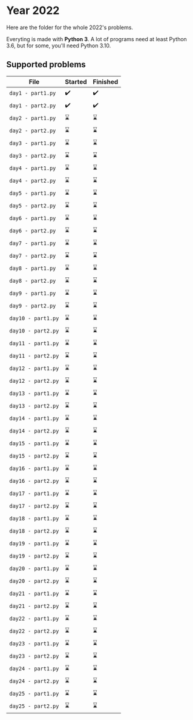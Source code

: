 # Year 2022

Here are the folder for the whole 2022's problems.

Everyting is made with **Python 3**. A lot of programs need at least Python 3.6, but for some, you'll need Python 3.10.

## Supported problems

| File               | Started            | Finished           |
|--------------------|--------------------|--------------------|
| `day1 - part1.py`  | :heavy_check_mark: | :heavy_check_mark: |
| `day1 - part2.py`  | :heavy_check_mark: | :heavy_check_mark: |
| `day2 - part1.py`  | :hourglass: | :hourglass: |
| `day2 - part2.py`  | :hourglass: | :hourglass: |
| `day3 - part1.py`  | :hourglass: | :hourglass: |
| `day3 - part2.py`  | :hourglass: | :hourglass: |
| `day4 - part1.py`  | :hourglass: | :hourglass: |
| `day4 - part2.py`  | :hourglass: | :hourglass: |
| `day5 - part1.py`  | :hourglass: | :hourglass: |
| `day5 - part2.py`  | :hourglass: | :hourglass: |
| `day6 - part1.py`  | :hourglass: | :hourglass: |
| `day6 - part2.py`  | :hourglass: | :hourglass: |
| `day7 - part1.py`  | :hourglass: | :hourglass: |
| `day7 - part2.py`  | :hourglass: | :hourglass: |
| `day8 - part1.py`  | :hourglass: | :hourglass: |
| `day8 - part2.py`  | :hourglass: | :hourglass: |
| `day9 - part1.py`  | :hourglass: | :hourglass: |
| `day9 - part2.py`  | :hourglass: | :hourglass: |
| `day10 - part1.py` | :hourglass: | :hourglass: |
| `day10 - part2.py` | :hourglass: | :hourglass: |
| `day11 - part1.py` | :hourglass: | :hourglass: |
| `day11 - part2.py` | :hourglass: | :hourglass: |
| `day12 - part1.py` | :hourglass: | :hourglass: |
| `day12 - part2.py` | :hourglass: | :hourglass: |
| `day13 - part1.py` | :hourglass: | :hourglass: |
| `day13 - part2.py` | :hourglass: | :hourglass: |
| `day14 - part1.py` | :hourglass: | :hourglass: |
| `day14 - part2.py` | :hourglass: | :hourglass: |
| `day15 - part1.py` | :hourglass: | :hourglass: |
| `day15 - part2.py` | :hourglass: | :hourglass: |
| `day16 - part1.py` | :hourglass: | :hourglass: |
| `day16 - part2.py` | :hourglass: | :hourglass: |
| `day17 - part1.py` | :hourglass: | :hourglass: |
| `day17 - part2.py` | :hourglass: | :hourglass: |
| `day18 - part1.py` | :hourglass: | :hourglass: |
| `day18 - part2.py` | :hourglass: | :hourglass: |
| `day19 - part1.py` | :hourglass: | :hourglass: |
| `day19 - part2.py` | :hourglass: | :hourglass: |
| `day20 - part1.py` | :hourglass: | :hourglass: |
| `day20 - part2.py` | :hourglass: | :hourglass: |
| `day21 - part1.py` | :hourglass: | :hourglass: |
| `day21 - part2.py` | :hourglass: | :hourglass: |
| `day22 - part1.py` | :hourglass: | :hourglass: |
| `day22 - part2.py` | :hourglass: | :hourglass: |
| `day23 - part1.py` | :hourglass: | :hourglass: |
| `day23 - part2.py` | :hourglass: | :hourglass: |
| `day24 - part1.py` | :hourglass: | :hourglass: |
| `day24 - part2.py` | :hourglass: | :hourglass: |
| `day25 - part1.py` | :hourglass: | :hourglass: |
| `day25 - part2.py` | :hourglass: | :hourglass: |